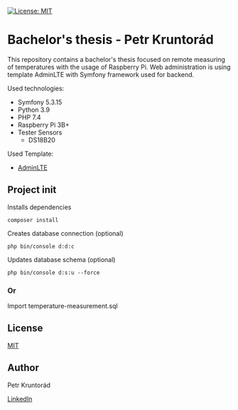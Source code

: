[![License: MIT](https://img.shields.io/badge/License-MIT-yellow.svg)](https://opensource.org/licenses/MIT)
# Bachelor's thesis - Petr Kruntorád

This repository contains a bachelor's thesis focused on remote measuring of temperatures with the usage of Raspberry Pi. Web administration is using template AdminLTE with Symfony framework used for backend.

Used technologies:
- Symfony 5.3.15
- Python 3.9
- PHP 7.4
- Raspberry Pi 3B+
- Tester Sensors 
  - DS18B20

Used Template:
- [AdminLTE](https://github.com/ColorlibHQ/AdminLTE)

## Project init
Installs dependencies
```
composer install
```
Creates database connection (optional)
```
php bin/console d:d:c
```
Updates database schema (optional)
```
php bin/console d:s:u --force
```
### Or
Import temperature-measurement.sql

## License
[MIT](https://opensource.org/licenses/MIT)

## Author
Petr Kruntorád

[LinkedIn](https://www.linkedin.com/in/petr-kruntorad)
